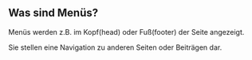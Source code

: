 ## Was sind Menüs?

Menüs werden z.B. im Kopf(head) oder Fuß(footer) der Seite angezeigt.

Sie stellen eine Navigation zu anderen Seiten oder Beiträgen dar.
